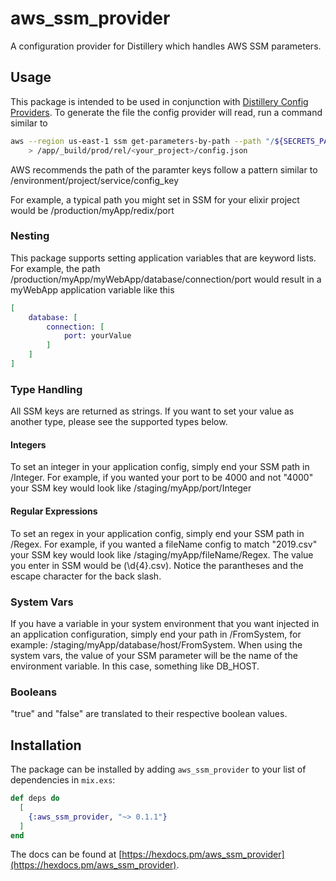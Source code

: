 # aws_ssm_provider
A configuration provider for Distillery which handles AWS SSM parameters.

## Usage
This package is intended to be used in conjunction with [Distillery Config Providers](https://hexdocs.pm/distillery/config/runtime.html#config-providers).
To generate the file the config provider will read, run a command similar to 
```bash
aws --region us-east-1 ssm get-parameters-by-path --path "/${SECRETS_PATH}/YOUR_PROJECT/" --recursive --with-decryption --query "Parameters[]" \
    > /app/_build/prod/rel/<your_project>/config.json
```
AWS recommends the path of the paramter keys follow a pattern similar to /environment/project/service/config_key

For example, a typical path you might set in SSM for your elixir project would be
/production/myApp/redix/port

### Nesting
This package supports setting application variables that are keyword lists. For example, the path /production/myApp/myWebApp/database/connection/port would result in a myWebApp application variable like this
```elixir
[
    database: [
        connection: [
            port: yourValue
        ]
    ]
]
```
### Type Handling
All SSM keys are returned as strings. If you want to set your value as another type, please see the supported types below.

#### Integers
To set an integer in your application config, simply end your SSM path in /Integer. For example, if you wanted your port to be 4000 and not "4000" your SSM key would look like /staging/myApp/port/Integer

#### Regular Expressions
To set an regex in your application config, simply end your SSM path in /Regex. For example, if you wanted a fileName config to match "2019.csv" your SSM key would look like /staging/myApp/fileName/Regex. The value you enter in SSM would be (\\d{4}.csv). Notice the parantheses and the escape character for the back slash. 

### System Vars
If you have a variable in your system environment that you want injected in an application configuration, simply end your path in /FromSystem, for example: /staging/myApp/database/host/FromSystem.  When using the system vars, the value of your SSM parameter will be the name of the environment variable. In this case, something like DB_HOST.

### Booleans
"true" and "false" are translated to their respective boolean values.

## Installation

The package can be installed by adding `aws_ssm_provider` to your list of dependencies in `mix.exs`:

```elixir
def deps do
  [
    {:aws_ssm_provider, "~> 0.1.1"}
  ]
end
```

The docs can be found at [https://hexdocs.pm/aws_ssm_provider](https://hexdocs.pm/aws_ssm_provider).
